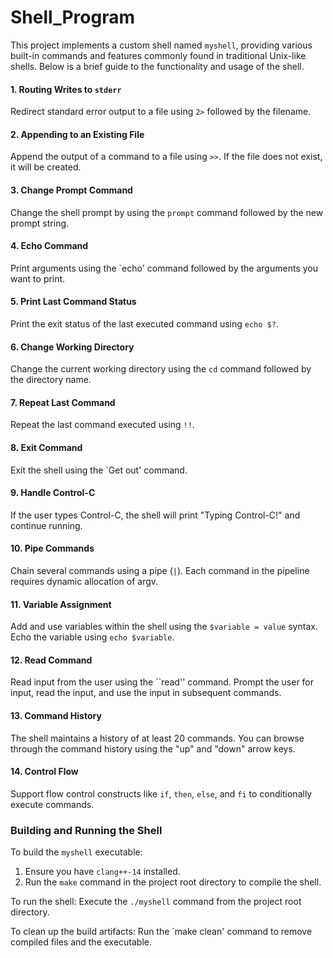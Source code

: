 # Shell_Program

This project implements a custom shell named `myshell`, providing various built-in commands and features commonly found in traditional Unix-like shells. Below is a brief guide to the functionality and usage of the shell.

#### 1. Routing Writes to `stderr`
Redirect standard error output to a file using `2>` followed by the filename.

#### 2. Appending to an Existing File
Append the output of a command to a file using `>>`. If the file does not exist, it will be created.

#### 3. Change Prompt Command
Change the shell prompt by using the `prompt` command followed by the new prompt string.

#### 4. Echo Command
Print arguments using the `echo' command followed by the arguments you want to print.

#### 5. Print Last Command Status
Print the exit status of the last executed command using `echo $?`.

#### 6. Change Working Directory
Change the current working directory using the `cd` command followed by the directory name.

#### 7. Repeat Last Command
Repeat the last command executed using `!!`.

#### 8. Exit Command
Exit the shell using the `Get out' command.

#### 9. Handle Control-C
If the user types Control-C, the shell will print "Typing Control-C!" and continue running.

#### 10. Pipe Commands
Chain several commands using a pipe (`|`). Each command in the pipeline requires dynamic allocation of argv.

#### 11. Variable Assignment
Add and use variables within the shell using the `$variable = value` syntax. Echo the variable using `echo $variable`.

#### 12. Read Command
Read input from the user using the ``read'' command. Prompt the user for input, read the input, and use the input in subsequent commands.

#### 13. Command History
The shell maintains a history of at least 20 commands. You can browse through the command history using the "up" and "down" arrow keys.

#### 14. Control Flow
Support flow control constructs like `if`, `then`, `else`, and `fi` to conditionally execute commands.

### Building and Running the Shell

To build the `myshell` executable:
1. Ensure you have `clang++-14` installed.
2. Run the `make` command in the project root directory to compile the shell.

To run the shell:
Execute the `./myshell` command from the project root directory.

To clean up the build artifacts:
Run the `make clean' command to remove compiled files and the executable.


